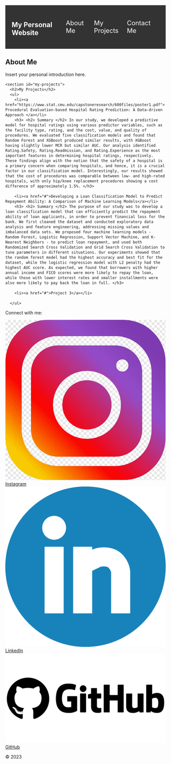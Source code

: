 <html lang="en">
<head>
  <meta charset="UTF-8">
  <meta name="viewport" content="width=device-width, initial-scale=1.0">
  <title>Yash Dugar</title>
  <style>
    /* Style for the navigation bar */
    nav {
      display: flex;
      justify-content: space-between;
      align-items: center;
      background-color: #333;
      color: white;
      padding: 20px;
    }
    nav ul {
      list-style: none;
      display: flex;
      margin: 0;
      padding: 0;
    }
    nav li {
      margin-right: 20px;
    }
    nav a {
      color: white;
      text-decoration: none;
      font-size: 20px;
    }
  </style>
</head>
<body>
  <nav>
    <h1>My Personal Website</h1>
    <ul>
      <li><a href="#about-me">About Me</a></li>
      <li><a href="#my-projects">My Projects</a></li>
      <li><a href="#contact-me">Contact Me</a></li>
    </ul>
  </nav>
  
  <main>
    <section id="about-me">
      <h2>About Me</h2>
      <p>Insert your personal introduction here.</p>
    </section>
    
    <section id="my-projects">
      <h2>My Projects</h2>
      <ul>
        <li><a href="https://www.stat.cmu.edu/capstoneresearch/600files/poster1.pdf"> Procedural Evaluation-based Hospital Rating Prediction: A Data-driven Approach </a></li>
        <h3> <h2> Summary </h2> In our study, we developed a predictive model for hospital ratings using various predictor variables, such as the facility type, rating, and the cost, value, and quality of procedures. We evaluated five classification models and found that Random Forest and XGBoost produced similar results, with XGBoost having slightly lower MCR but similar AUC. Our analysis identified Rating.Safety, Rating.Readmission, and Rating.Experience as the most important features in determining hospital ratings, respectively. These findings align with the notion that the safety of a hospital is a primary concern when comparing hospitals, and hence, it is a crucial factor in our classification model. Interestingly, our results showed that the cost of procedures was comparable between low- and high-rated hospitals, with only hip/knee replacement procedures showing a cost difference of approximately 1.5%. </h3>
        
        <li><a href="#">Developing a Loan Classification Model to Predict Repayment Ability: A Comparison of Machine Learning Models</a></li>
        <h3> <h2> Summary </h2> The purpose of our study was to develop a loan classification model that can efficiently predict the repayment ability of loan applicants, in order to prevent financial loss for the bank. We first cleaned the dataset and conducted exploratory data analysis and feature engineering, addressing missing values and imbalanced data sets. We proposed four machine learning models - Random Forest, Logistic Regression, Support Vector Machine, and K-Nearest Neighbors - to predict loan repayment, and used both Randomized Search Cross Validation and Grid Search Cross Validation to tune parameters in different situations. Our experiments showed that the random forest model had the highest accuracy and best fit for the dataset, while the logistic regression model with L2 penalty had the highest AUC score. As expected, we found that borrowers with higher annual income and FICO scores were more likely to repay the loan, while those with lower interest rates and smaller installments were also more likely to pay back the loan in full. </h3>
       
        <li><a href="#">Project 3</a></li>
        
      </ul>
  
   </main>
  
   <footer>
    <div>
      <p>Connect with me:</p>
      <a href="https://www.instagram.com/_yash_dugar"><img src="Instagram_logo.png" alt="Instagram">Instagram</a>
      <a href="https://www.linkedin.com/in/yash-dugar/"><img src="LinkedIn_logo.png" alt="LinkedIn">LinkedIn</a>
      <a href="https://github.com/dugaryash"><img src="Github_logo.png" alt="GitHub">GitHub</a>
    </div>
    <p>&copy; 2023</p>
  </footer>
</body>
</html>
